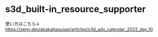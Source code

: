 # s3d_built-in_resource_supporter  
使い方はこちら↓  
https://zenn.dev/akakattasuisei/articles/s3d_adv_calendar_2022_day_10  

